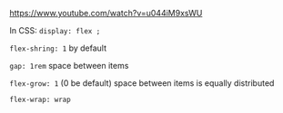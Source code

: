 https://www.youtube.com/watch?v=u044iM9xsWU

In CSS:
`display: flex ;`

`flex-shring: 1` by default  

`gap: 1rem` space between items

`flex-grow: 1` ($0$ be default) space between items is equally distributed

`flex-wrap: wrap`


